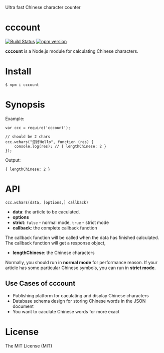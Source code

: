 Ultra fast Chinese character counter

cccount
=======

[![Build Status](https://travis-ci.org/jollen/cccount.svg?branch=master)](https://travis-ci.org/jollen/cccount)
[![npm version](https://img.shields.io/npm/v/cccount.svg?style=flat)](https://www.npmjs.com/package/cccount)

**cccount** is a Node.js module for calculating Chinese characters.

# Install

```
$ npm i cccount
```

# Synopsis

Example:

```
var ccc = require('cccount');

// should be 2 chars
ccc.wchars("您好Hello", function (res) {
	console.log(res); // { lengthChinese: 2 }
});
```

Output:

```
{ lengthChinese: 2 }
```

# API

```
ccc.wchars(data, [options,] callback)
```

* **data**: the article to be caculated.
* **options**
 * **strict**: ```false``` - normal mode, ```true``` - strict mode
* **callback**: the complete callback function

The callback function will be called when the data has finished calculated. The callback function will get a response object,

* **lengthChinese**: the Chinese characters

Normally, you should run in **normal mode** for performance reason. If your article has some particular Chinese symbols, you can run in **strict mode**.

## Use Cases of cccount

* Publishing platform for caculating and display Chinese characters
* Database schema design for storing Chinese words in the JSON document
* You want to caculate Chinese words for more exact

# License

The MIT License (MIT)
